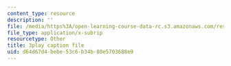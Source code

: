 ```yaml
---
content_type: resource
description: ''
file: /media/https%3A/open-learning-course-data-rc.s3.amazonaws.com/res-18-006-calculus-revisited-single-variable-calculus-fall-2010/d64d67d4bebe53c6b34b80e5703688e9_4Ywsdc6pCOk.vtt
file_type: application/x-subrip
resourcetype: Other
title: 3play caption file
uid: d64d67d4-bebe-53c6-b34b-80e5703688e9
---
```

